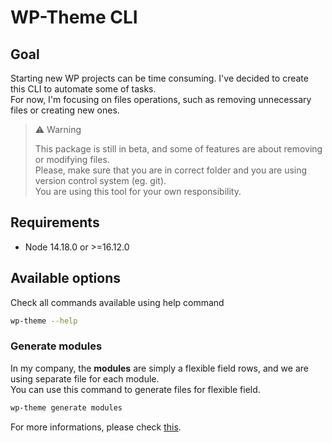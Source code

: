 # WP-Theme CLI

## Goal

Starting new WP projects can be time consuming. I've decided to create this CLI to automate some of tasks.  
For now, I'm focusing on files operations, such as removing unnecessary files or creating new ones.

> ⚠ Warning
>
> This package is still in beta, and some of features are about removing or modifying files.  
> Please, make sure that you are in correct folder and you are using version control system (eg. git).  
> You are using this tool for your own responsibility.

## Requirements

- Node 14.18.0 or >=16.12.0

## Available options

Check all commands available using help command

```bash
wp-theme --help
```

### Generate modules

In my company, the **modules** are simply a flexible field rows, and we are using separate file for each module.  
You can use this command to generate files for flexible field.

```bash
wp-theme generate modules
```

For more informations, please check [this](/docs/acf-generator.md).
